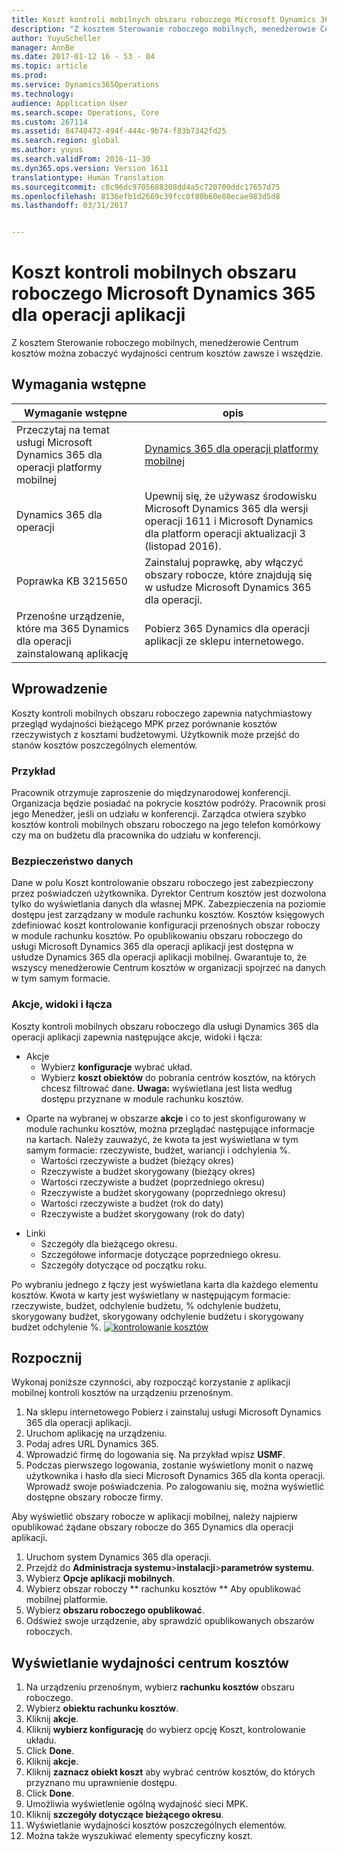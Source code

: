 ```yaml
---
title: Koszt kontroli mobilnych obszaru roboczego Microsoft Dynamics 365 dla operacji aplikacji
description: "Z kosztem Sterowanie roboczego mobilnych, menedżerowie Centrum kosztów można zobaczyć wydajności centrum kosztów zawsze i wszędzie."
author: YuyuScheller
manager: AnnBe
ms.date: 2017-01-12 16 - 53 - 04
ms.topic: article
ms.prod: 
ms.service: Dynamics365Operations
ms.technology: 
audience: Application User
ms.search.scope: Operations, Core
ms.custom: 267114
ms.assetid: 84740472-494f-444c-9b74-f83b7342fd25
ms.search.region: global
ms.author: yuyus
ms.search.validFrom: 2016-11-30
ms.dyn365.ops.version: Version 1611
translationtype: Human Translation
ms.sourcegitcommit: c8c96dc9705688308dd4a5c720700ddc17657d75
ms.openlocfilehash: 8136efb1d2669c39fcc0f80b60e80ecae983d5d8
ms.lasthandoff: 03/31/2017


---
```


# <a name="cost-controlling-mobile-workspace-for-microsoft-dynamics-365-for-operations-app"></a>Koszt kontroli mobilnych obszaru roboczego Microsoft Dynamics 365 dla operacji aplikacji

Z kosztem Sterowanie roboczego mobilnych, menedżerowie Centrum kosztów można zobaczyć wydajności centrum kosztów zawsze i wszędzie. 

<a name="prerequisites"></a>Wymagania wstępne
-------------

| Wymaganie wstępne                                                         | opis                                                                                                                                                                   |
|----------------------------------------------------------------------|-------------------------------------------------------------------------------------------------------------------------------------------------------------------------------|
| Przeczytaj na temat usługi Microsoft Dynamics 365 dla operacji platformy mobilnej | [Dynamics 365 dla operacji platformy mobilnej](/dynamics365/operations/dev-itpro/mobile-apps/mobile-platform)                                                              |
| Dynamics 365 dla operacji                                          | Upewnij się, że używasz środowisku Microsoft Dynamics 365 dla wersji operacji 1611 i Microsoft Dynamics dla platform operacji aktualizacji 3 (listopad 2016). |
| Poprawka KB 3215650                                                    | Zainstaluj poprawkę, aby włączyć obszary robocze, które znajdują się w usłudze Microsoft Dynamics 365 dla operacji.                                                                       |
| Przenośne urządzenie, które ma 365 Dynamics dla operacji zainstalowaną aplikację | Pobierz 365 Dynamics dla operacji aplikacji ze sklepu internetowego.                                                                                                      |

## <a name="introduction"></a>Wprowadzenie
Koszty kontroli mobilnych obszaru roboczego zapewnia natychmiastowy przegląd wydajności bieżącego MPK przez porównanie kosztów rzeczywistych z kosztami budżetowymi. Użytkownik może przejść do stanów kosztów poszczególnych elementów.

### <a name="example"></a>Przykład

Pracownik otrzymuje zaproszenie do międzynarodowej konferencji. Organizacja będzie posiadać na pokrycie kosztów podróży. Pracownik prosi jego Menedżer, jeśli on udziału w konferencji. Zarządca otwiera szybko kosztów kontroli mobilnych obszaru roboczego na jego telefon komórkowy czy ma on budżetu dla pracownika do udziału w konferencji.

### <a name="data-security"></a>Bezpieczeństwo danych

Dane w polu Koszt kontrolowanie obszaru roboczego jest zabezpieczony przez poświadczeń użytkownika. Dyrektor Centrum kosztów jest dozwolona tylko do wyświetlania danych dla własnej MPK. Zabezpieczenia na poziomie dostępu jest zarządzany w module rachunku kosztów. Kosztów księgowych zdefiniować koszt kontrolowanie konfiguracji przenośnych obszar roboczy w module rachunku kosztów. Po opublikowaniu obszaru roboczego do usługi Microsoft Dynamics 365 dla operacji aplikacji jest dostępna w usłudze Dynamics 365 dla operacji aplikacji mobilnej. Gwarantuje to, że wszyscy menedżerowie Centrum kosztów w organizacji spojrzeć na danych w tym samym formacie.

### <a name="actions-views-and-links"></a>Akcje, widoki i łącza

Koszty kontroli mobilnych obszaru roboczego dla usługi Dynamics 365 dla operacji aplikacji zapewnia następujące akcje, widoki i łącza:

-   Akcje 
    -   Wybierz **konfiguracje** wybrać układ.
    -   Wybierz **koszt obiektów** do pobrania centrów kosztów, na których chcesz filtrować dane. **Uwaga:** wyświetlana jest lista według dostępu przyznane w module rachunku kosztów.

<!-- -->

-   Oparte na wybranej w obszarze **akcje** i co to jest skonfigurowany w module rachunku kosztów, można przeglądać następujące informacje na kartach. Należy zauważyć, że kwota ta jest wyświetlana w tym samym formacie: rzeczywiste, budżet, wariancji i odchylenia %. 
    -   Wartości rzeczywiste a budżet (bieżący okres)
    -   Rzeczywiste a budżet skorygowany (bieżący okres)
    -   Wartości rzeczywiste a budżet (poprzedniego okresu)
    -   Rzeczywiste a budżet skorygowany (poprzedniego okresu)
    -   Wartości rzeczywiste a budżet (rok do daty)
    -   Rzeczywiste a budżet skorygowany (rok do daty)

<!-- -->

-   Linki
    -   Szczegóły dla bieżącego okresu.
    -   Szczegółowe informacje dotyczące poprzedniego okresu.
    -   Szczegóły dotyczące od początku roku.

Po wybraniu jednego z łączy jest wyświetlana karta dla każdego elementu kosztów. Kwota w karty jest wyświetlany w następującym formacie: rzeczywiste, budżet, odchylenie budżetu, % odchylenie budżetu, skorygowany budżet, skorygowany odchylenie budżetu i skorygowany budżet odchylenie %.  [![kontrolowanie kosztów](./media/cost-controlling.png)](./media/cost-controlling.png)

## <a name="get-started"></a>Rozpocznij
Wykonaj poniższe czynności, aby rozpocząć korzystanie z aplikacji mobilnej kontroli kosztów na urządzeniu przenośnym.

1.  Na sklepu internetowego Pobierz i zainstaluj usługi Microsoft Dynamics 365 dla operacji aplikacji.
2.  Uruchom aplikację na urządzeniu.
3.  Podaj adres URL Dynamics 365.
4.  Wprowadzić firmę do logowania się. Na przykład wpisz **USMF**.
5.  Podczas pierwszego logowania, zostanie wyświetlony monit o nazwę użytkownika i hasło dla sieci Microsoft Dynamics 365 dla konta operacji. Wprowadź swoje poświadczenia. Po zalogowaniu się, można wyświetlić dostępne obszary robocze firmy.

Aby wyświetlić obszary robocze w aplikacji mobilnej, należy najpierw opublikować żądane obszary robocze do 365 Dynamics dla operacji aplikacji.

1.  Uruchom system Dynamics 365 dla operacji.
2.  Przejdź do **Administracja systemu**&gt;**instalacji**&gt;**parametrów systemu**.
3.  Wybierz **Opcje aplikacji mobilnych**.
4.  Wybierz obszar roboczy ** rachunku kosztów ** Aby opublikować mobilnej platformie.
5.  Wybierz **obszaru roboczego opublikować**.
6.  Odśwież swoje urządzenie, aby sprawdzić opublikowanych obszarów roboczych.

## <a name="view-the-performance-of-your-cost-center"></a>Wyświetlanie wydajności centrum kosztów
1.  Na urządzeniu przenośnym, wybierz **rachunku kosztów** obszaru roboczego.
2.  Wybierz **obiektu rachunku kosztów**.
3.  Kliknij **akcje**.
4.  Kliknij **wybierz konfigurację** do wybierz opcję Koszt, kontrolowanie układu.
5.  Click **Done**.
6.  Kliknij **akcje**.
7.  Kliknij **zaznacz obiekt koszt** aby wybrać centrów kosztów, do których przyznano mu uprawnienie dostępu.
8.  Click **Done**.
9.  Umożliwia wyświetlenie ogólną wydajność sieci MPK.
10. Kliknij **szczegóły dotyczące bieżącego okresu**.
11. Wyświetlanie wydajności kosztów poszczególnych elementów.
12. Można także wyszukiwać elementy specyficzny koszt.



